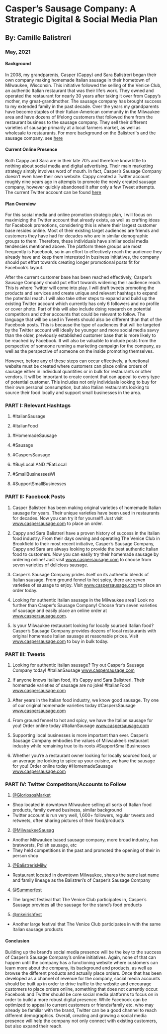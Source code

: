 # Casper’s Sausage Company: A Strategic Digital & Social Media Plan
## By: Camille Balistreri
### May, 2021

#### Background

In 2008, my grandparents, Casper (Cappy) and Sara Balistreri began their own company making homemade Italian sausage in their hometown of Milwaukee, Wisconsin. This initiative followed the selling of the Venice Club, an authentic Italian restaurant that was their life’s work. They owned and operated the restaurant for nearly 30 years after taking it over from Cappy’s mother, my great-grandmother. The sausage company has brought success to my extended family in the past decade. Over the years my grandparents have become staples of their Italian-American community in the Milwaukee area and have dozens of lifelong customers that followed them from the restaurant business to the sausage company. They sell their different varieties of sausage primarily at a local farmers market, as well as wholesale to restaurants. For more background on the Balistreri's and the sausage company, see [here](https://www.jsonline.com/story/life/food/fork-spoon-life/2020/08/13/balistreris-venice-club-italian-sausage-post-restaurant-business/3342535001/) 

#### Current Online Presence

Both Cappy and Sara are in their late 70’s and therefore know little to nothing about social media and digital advertising. Their main marketing strategy simply involves word of mouth. In fact, Casper’s Sausage Company doesn’t even have their own website. Cappy created a Twitter account roughly nine years ago in attempts to promote the newly created sausage company, however quickly abandoned it after only a few Tweet attempts. The current Twitter account can be found [here](https://twitter.com/Aspano_Sausage) 

#### Plan Overview

For this social media and online promotion strategic plan, I will focus on maximizing the Twitter account that already exists, as well as crafting ideas for Facebook promotions, considering this is where their largest customer base resides online. Most of their existing target audiences are friends and customers they have had for decades who are in similar demographic groups to them. Therefore, these individuals have similar social media tendencies mentioned above. The platform these groups use most frequently is Facebook, so in an effort to effectively reach the audience they already have and keep them interested in business initiatives, the company should put effort towards creating longer promotional posts fit for Facebook’s layout.   

After the current customer base has been reached effectively, Casper’s Sausage Company should put effort towards widening their audience reach. This is where Twitter will come into play. I will draft tweets promoting the products and services and create unique and relevant hashtags to expand the potential reach. I will also take other steps to expand and build up the existing Twitter account which currently has only 6 followers and no profile or cover photo. Part of this will also include doing research on potential competitors and other accounts that could be relevant to follow. The language that will be used in Tweets should also be different than that of the Facebook posts. This is because the type of audiences that will be targeted by the Twitter account will ideally be younger and more social media savvy than the older, previously established customer base that is more likely to be reached by Facebook. It will also be valuable to include posts from the perspective of someone running a marketing campaign for the company, as well as the perspective of someone on the inside promoting themselves.

However, before any of these steps can occur effectively, a functional website must be created where customers can place online orders of sausage either in individual quantities or in bulk for restaurants or other vendors. It will be important to create content that can appeal to every type of potential customer. This includes not only individuals looking to buy for their own personal consumption, but also Italian restaurants looking to source their food locally and support small businesses in the area.

### PART I: Relevant Hashtags

1. #ItalianSausage

2. #ItalianFood

3. #HomemadeSausage

4. #Sausage

5. #CaspersSausage

6. #BuyLocal AND #EatLocal

7. #SmallBusinessesWI

8. #SupportSmallBusinesses

### PART II: Facebook Posts

1. Casper Balistreri has been making original varieties of homemade Italian sausage for years. Their unique varieties have been used in restaurants for decades. Now you can try it for yourself! Just visit www.caspersausage.com to place an order.

2. Cappy and Sara Balistreri have a proven history of success in the Italian food industry. From their days owning and operating The Venice Club in Brookfield to their most recent initiative, Casper’s Sausage Company, Cappy and Sara are always looking to provide the best authentic Italian food to customers. Now you can easily try their homemade sausage by ordering online! Just visit www.caspersausage.com to choose from seven varieties of delicious sausage. 

3. Casper’s Sausage Company prides itself on its authentic blends of Italian sausage. From ground fennel to hot spicy, there are seven varieties of sausage to enjoy. Visit www.caspersausage.com to place an order today.

4. Looking for authentic Italian sausage in the Milwaukee area? Look no further than Casper’s Sausage Company! Choose from seven varieties of sausage and easily place an online order at www.caspersausage.com. 

5. Is your Milwaukee restaurant looking for locally sourced Italian food? Casper’s Sausage Company provides dozens of local restaurants with original homemade Italian sausage at reasonable prices. Visit www.caspersausage.com to buy in bulk today.  

### PART III: Tweets

1. Looking for authentic Italian sausage? Try out Casper’s Sausage Company today! #ItalianSausage www.caspersausage.com 

2. If anyone knows Italian food, it’s Cappy and Sara Balistreri. Their homemade varieties of sausage are no joke! #ItalianFood www.caspersausage.com 

3. After years in the Italian food industry, we know good sausage. Try one of our original homemade varieties today #CaspersSausage www.caspersausage.com 

4. From ground fennel to hot and spicy, we have the Italian sausage for you! Order online today #ItalianSausage www.caspersausage.com 

5. Supporting local businesses is more important than ever. Casper’s Sausage Company embodies the values of Milwaukee’s restaurant industry while remaining true to its roots #SupportSmallBusinesses

6. Whether you’re a restaurant owner looking for locally sourced food, or an average joe looking to spice up your cuisine, we have the sausage for you! Order online today #HomemadeSausage www.caspersausage.com 

### PART IV: Twitter Competitors/Accounts to Follow

1. [@GloriososMarket](https://twitter.com/GloriososMarket)

- Shop located in downtown Milwaukee selling all sorts of Italian food products, family owned business, similar background
- Twitter account is run very well, 1,600+ followers, regular tweets and retweets, often sharing pictures of their food/products

2. [@MilwaukeeSausag](https://twitter.com/MilwaukeeSausag)

- Another Milwaukee based sausage company, more broad industry, has bratworsts, Polish sausage, etc
- They held competitions in the past and promoted the opening of their in person shop 

3. [@BalistrerisMilw](https://twitter.com/BalistrerisMilw)

- Restaurant located in downtown Milwaukee, shares the same last name and family lineage as the Balistreri’s of Casper’s Sausage Company

4. [@Summerfest](https://twitter.com/Summerfest) 

- The largest festival that The Venice Club participates in, Casper’s Sausage provides all the sausage for the stand’s food products

5. [@mkeirishfest](https://twitter.com/mkeirishfest) 

- Another large festival that The Venice Club participates in with the same Italian sausage products

#### Conclusion

Building up the brand’s social media presence will be the key to the success of Casper’s Sausage Company’s online initiatives. Again, none of that can happen until the company has a functioning website where customers can learn more about the company, its background and products, as well as browse the different products and actually place orders. Once that has been developed as a channel of revenue for the company, social media accounts should be built up in order to drive traffic to the website and encourage customers to place orders online, something that does not currently occur. Facebook and Twitter should be core social media platforms to focus on in order to build a more robust digital presence. While Facebook can be optimized to appeal to current customers or friends/family etc. who may already be familiar with the brand, Twitter can be a good channel to reach different demographics. Overall, creating and growing a social media presence will help the company not only connect with existing customers, but also expand their reach. 
